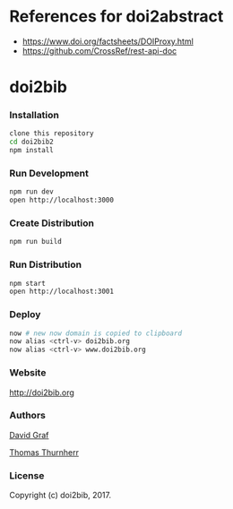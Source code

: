 References for doi2abstract
===========================

- https://www.doi.org/factsheets/DOIProxy.html
- https://github.com/CrossRef/rest-api-doc

doi2bib
=======

### Installation
```bash
clone this repository
cd doi2bib2
npm install
```

### Run Development
```bash
npm run dev
open http://localhost:3000
```

### Create Distribution
```bash
npm run build
```

### Run Distribution
```bash
npm start
open http://localhost:3001
```

### Deploy
```bash
now # new now domain is copied to clipboard
now alias <ctrl-v> doi2bib.org
now alias <ctrl-v> www.doi2bib.org
```

### Website

http://doi2bib.org

### Authors

[David Graf](https://twitter.com/davidagraf)

[Thomas Thurnherr](https://twitter.com/thurnherr)

### License

Copyright (c) doi2bib, 2017.

